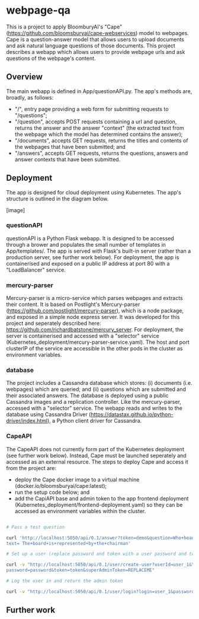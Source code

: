 # webpage-qa

This is a project to apply BloomburyAI's "Cape" (https://github.com/bloomsburyai/cape-webservices) model to webpages. Cape is a question-answer model that allows users to upload documents and ask natural language questions of those documents. This project describes a webapp which allows users to provide webpage urls and ask questions of the webpage's content.

## Overview

The main webapp is defined in App/questionAPI.py. The app's methods are, broadly, as follows:

 - "/", entry page providing a web form for submitting requests to "/questions";
 - "/question", accepts POST requests containing a url and question, returns the answer and the answer "context" (the extracted text from the webpage which the model has determined contains the answer);
 - "/documents", accepts GET requests, returns the titles and contents of the webpages that have been submitted; and
 - "/answers", accepts GET requests, returns the questions, answers and answer contexts that have been submitted.
 
## Deployment

The app is designed for cloud deployment using Kubernetes. The app's structure is outlined in the diagram below.

[image]

### questionAPI

questionAPI is a Python Flask webapp. It is designed to be accessed through a brower and populates the small number of templates in App/templates/. The app is served with Flask's built-in server (rather than a production server, see further work below). For deployment, the app is containerised and exposed on a public IP address at port 80 with a "LoadBalancer" service.

### mercury-parser

Mercury-parser is a micro-service which parses webpages and extracts their content. It is based on Postlight's Mercury-parser (https://github.com/postlight/mercury-parser), which is a node package, and exposed in a simple node express server. It was developed for this project and seperately described here: https://github.com/richardbatstone/mercury_server. For deployment, the server is containerised and accessed with a "selector" service (Kubernetes_deployment/mercury-parser-service.yaml). The host and port clusterIP of the service are accessible in the other pods in the cluster as environment variables.

### database

The project includes a Cassandra database which stores: (i) documents (i.e. webpages) which are queried; and (ii) questions which are submitted and their associated answers. The database is deployed using a public Cassandra images and a replication controller. Like the mercury-parser, accessed with a "selector" service. The webapp reads and writes to the database using Cassandra Driver (https://datastax.github.io/python-driver/index.html), a Python client driver for Cassandra.

### CapeAPI

The CapeAPI does not currently form part of the Kubernetes deployment (see further work below). Instead, Cape must be launched seperately and accessed as an external resource. The steps to deploy Cape and access it from the project are:

 - deploy the Cape docker image to a virtual machine (docker.io/bloomsburyai/cape:latest);
 - run the setup code below; and
 - add the CapiAPI base and admin token to the app frontend deployment (Kubernetes_deployment/frontend-deployment.yaml) so they can be accessed as environment variables within the cluster.
 
 ```bash
 
 # Pass a test question
 
 curl 'http://localhost:5050/api/0.1/answer?token=demo&question=Who+heads+the+board?&\...
 text= The+board+is+represented+by+the+chairman'
 
 # Set up a user (replace password and token with a user password and token)
 
 curl -v "http://localhost:5050/api/0.1/user/create-user?userId=user_1&\...
 password=password&token=token&superAdminToken=REPLACEME"
 
 # Log the user in and return the admin token
 
 curl -v "http://localhost:5050/api/0.1/user/login?login=user_1&password=password"
 
 ```
 
 ## Further work
